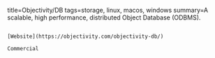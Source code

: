 title=Objectivity/DB
tags=storage, linux, macos, windows
summary=A scalable, high performance, distributed Object Database (ODBMS).
~~~~~~

[Website](https://objectivity.com/objectivity-db/) 

Commercial